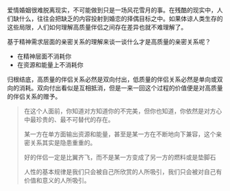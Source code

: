 爱情婚姻很难脱离现实，不可能做到只是一场风花雪月的事。在残酷的现实中，人们缺什么，往往会把缺乏的内容投射到婚恋的择偶目标之中。如果体谅人类生存的这些局限，人们如何理解高质量伴侣之间存在差异也就不难理解了。

基于精神需求层面的亲密关系的理解来谈一谈什么才是高质量的亲密关系呢？

- 在精神层面不消耗你
- 在资源和能量上不消耗你

归根结底，高质量的伴侣关系必然是双向付出，低质量的伴侣关系必然是单向或双向的消耗。双向付出看似是互相抵消，但是一来一回这个过程的价值便是对高质量的伴侣关系的赠予。

> 在这个人面前，你知道对方知道你的不完美，但你也知道，你依然是对方心中最珍贵的、最不可替代的存在。
>
> 某一方在单方面输出资源和能量，甚至是某一方在不断地向下兼容，这个亲密关系其实是隐患重重的。
>
> 好的伴侣一定是比翼齐飞，而不是某一方变成了另一方的燃料或是垫脚石
>
> 人性的基本规律是我们只会被自己所欣赏的人所吸引，我们只会被对自己有价值和意义的人所吸引。